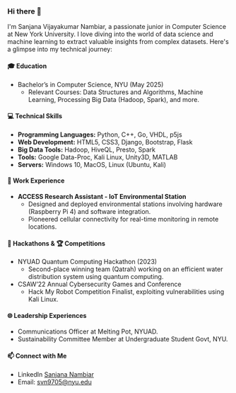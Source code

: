 ### Hi there 👋
I'm Sanjana Vijayakumar Nambiar, a passionate junior in Computer Science at New York University. I love diving into the world of data science and machine learning to extract valuable insights from complex datasets. Here's a glimpse into my technical journey:

#### 🎓 Education
- Bachelor’s in Computer Science, NYU (May 2025)
  - Relevant Courses: Data Structures and Algorithms, Machine Learning, Processing Big Data (Hadoop, Spark), and more.

#### 💻 Technical Skills
- **Programming Languages:** Python, C++, Go, VHDL, p5js
- **Web Development:** HTML5, CSS3, Django, Bootstrap, Flask
- **Big Data Tools:** Hadoop, HiveQL, Presto, Spark
- **Tools:** Google Data-Proc, Kali Linux, Unity3D, MATLAB
- **Servers:** Windows 10, MacOS, Linux (Ubuntu, Kali)

#### 🚀 Work Experience
- **ACCESS Research Assistant - IoT Environmental Station**
  - Designed and deployed environmental stations involving hardware (Raspberry Pi 4) and software integration.
  - Pioneered cellular connectivity for real-time monitoring in remote locations.

#### 🤖 Hackathons &  🏆 Competitions
- NYUAD Quantum Computing Hackathon (2023)
  - Second-place winning team (Qatrah) working on an efficient water distribution system using quantum computing.
- CSAW’22 Annual Cybersecurity Games and Conference
  - Hack My Robot Competition Finalist, exploiting vulnerabilities using Kali Linux.

#### 🌐 Leadership Experiences
- Communications Officer at Melting Pot, NYUAD.
- Sustainability Committee Member at Undergraduate Student Govt, NYU.

#### 📫 Connect with Me
- LinkedIn [Sanjana Nambiar](https://www.linkedin.com/in/sanjana-nambiar-3a9322224/)
- Email: svn9705@nyu.edu
